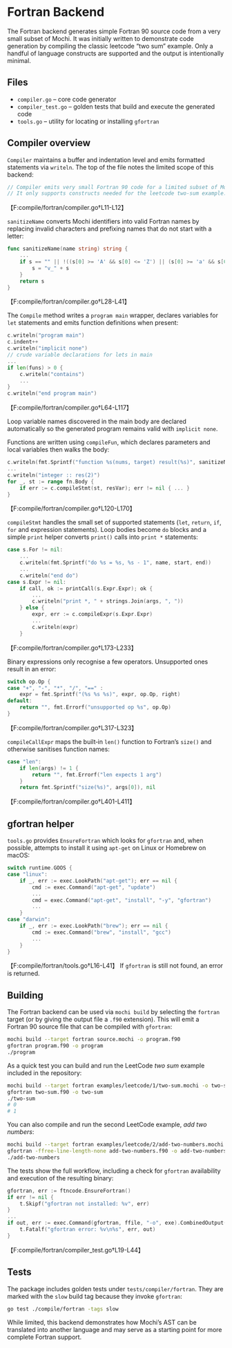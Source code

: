 # Fortran Backend

The Fortran backend generates simple Fortran 90 source code from a very small
subset of Mochi.  It was initially written to demonstrate code generation by
compiling the classic leetcode “two sum” example.  Only a handful of language
constructs are supported and the output is intentionally minimal.

## Files

- `compiler.go` – core code generator
- `compiler_test.go` – golden tests that build and execute the generated code
- `tools.go` – utility for locating or installing `gfortran`

## Compiler overview

`Compiler` maintains a buffer and indentation level and emits formatted
statements via `writeln`.  The top of the file notes the limited scope of this
backend:

```go
// Compiler emits very small Fortran 90 code for a limited subset of Mochi.
// It only supports constructs needed for the leetcode two-sum example.
```
【F:compile/fortran/compiler.go†L11-L12】

`sanitizeName` converts Mochi identifiers into valid Fortran names by replacing
invalid characters and prefixing names that do not start with a letter:
```go
func sanitizeName(name string) string {
    ...
    if s == "" || !((s[0] >= 'A' && s[0] <= 'Z') || (s[0] >= 'a' && s[0] <= 'z')) {
        s = "v_" + s
    }
    return s
}
```
【F:compile/fortran/compiler.go†L28-L41】

The `Compile` method writes a `program main` wrapper, declares variables for
`let` statements and emits function definitions when present:
```go
c.writeln("program main")
c.indent++
c.writeln("implicit none")
// crude variable declarations for lets in main
...
if len(funs) > 0 {
    c.writeln("contains")
    ...
}
c.writeln("end program main")
```
【F:compile/fortran/compiler.go†L64-L117】

Loop variable names discovered in the main body are declared automatically so
the generated program remains valid with `implicit none`.

Functions are written using `compileFun`, which declares parameters and local
variables then walks the body:
```go
c.writeln(fmt.Sprintf("function %s(nums, target) result(%s)", sanitizeName(fn.Name), resVar))
...
c.writeln("integer :: res(2)")
for _, st := range fn.Body {
    if err := c.compileStmt(st, resVar); err != nil { ... }
}
```
【F:compile/fortran/compiler.go†L120-L170】

`compileStmt` handles the small set of supported statements (`let`, `return`,
`if`, `for` and expression statements).  Loop bodies become `do` blocks and a
simple `print` helper converts `print()` calls into `print *` statements:
```go
case s.For != nil:
    ...
    c.writeln(fmt.Sprintf("do %s = %s, %s - 1", name, start, end))
    ...
    c.writeln("end do")
case s.Expr != nil:
    if call, ok := printCall(s.Expr.Expr); ok {
        ...
        c.writeln("print *, " + strings.Join(args, ", "))
    } else {
        expr, err := c.compileExpr(s.Expr.Expr)
        ...
        c.writeln(expr)
    }
```
【F:compile/fortran/compiler.go†L173-L233】

Binary expressions only recognise a few operators. Unsupported ones result in an
error:
```go
switch op.Op {
case "+", "-", "*", "/", "==" :
    expr = fmt.Sprintf("(%s %s %s)", expr, op.Op, right)
default:
    return "", fmt.Errorf("unsupported op %s", op.Op)
}
```
【F:compile/fortran/compiler.go†L317-L323】

`compileCallExpr` maps the built‑in `len()` function to Fortran’s `size()` and
otherwise sanitises function names:
```go
case "len":
    if len(args) != 1 {
        return "", fmt.Errorf("len expects 1 arg")
    }
    return fmt.Sprintf("size(%s)", args[0]), nil
```
【F:compile/fortran/compiler.go†L401-L411】

## gfortran helper

`tools.go` provides `EnsureFortran` which looks for `gfortran` and, when
possible, attempts to install it using `apt-get` on Linux or Homebrew on macOS:
```go
switch runtime.GOOS {
case "linux":
    if _, err := exec.LookPath("apt-get"); err == nil {
        cmd := exec.Command("apt-get", "update")
        ...
        cmd = exec.Command("apt-get", "install", "-y", "gfortran")
        ...
    }
case "darwin":
    if _, err := exec.LookPath("brew"); err == nil {
        cmd := exec.Command("brew", "install", "gcc")
        ...
    }
}
```
【F:compile/fortran/tools.go†L16-L41】
If `gfortran` is still not found, an error is returned.

## Building

The Fortran backend can be used via `mochi build` by selecting the `fortran`
target (or by giving the output file a `.f90` extension).  This will emit a
Fortran 90 source file that can be compiled with `gfortran`:
```bash
mochi build --target fortran source.mochi -o program.f90
gfortran program.f90 -o program
./program
```
As a quick test you can build and run the LeetCode *two sum* example included
in the repository:
```bash
mochi build --target fortran examples/leetcode/1/two-sum.mochi -o two-sum.f90
gfortran two-sum.f90 -o two-sum
./two-sum
# 0
# 1
```
You can also compile and run the second LeetCode example, *add two numbers*:
```bash
mochi build --target fortran examples/leetcode/2/add-two-numbers.mochi -o add-two-numbers.f90
gfortran -ffree-line-length-none add-two-numbers.f90 -o add-two-numbers
./add-two-numbers
```
The tests show the full workflow, including a check for `gfortran` availability
and execution of the resulting binary:
```go
gfortran, err := ftncode.EnsureFortran()
if err != nil {
    t.Skipf("gfortran not installed: %v", err)
}
...
if out, err := exec.Command(gfortran, ffile, "-o", exe).CombinedOutput(); err != nil {
    t.Fatalf("gfortran error: %v\n%s", err, out)
}
```
【F:compile/fortran/compiler_test.go†L19-L44】

## Tests

The package includes golden tests under `tests/compiler/fortran`.  They are
marked with the `slow` build tag because they invoke `gfortran`:
```bash
go test ./compile/fortran -tags slow
```

While limited, this backend demonstrates how Mochi’s AST can be translated into
another language and may serve as a starting point for more complete Fortran
support.
